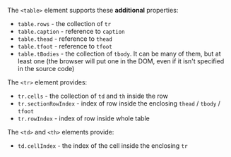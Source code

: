 The `<table>` element supports these **additional** properties:
- `table.rows` - the collection of `tr`
- `table.caption` - reference to `caption`
- `table.thead` - reference to `thead`
- `table.tfoot` - reference to `tfoot`
- `table.tBodies` - the collection of `tbody`. It can be many of them, but at least one (the browser will put one in the DOM, even if it isn't specified in the source code)

The `<tr>` element provides:
- `tr.cells` - the collection of `td` and `th` inside the row
- `tr.sectionRowIndex` - index of row inside the enclosing `thead` / `tbody` / `tfoot`
- `tr.rowIndex` - index of row inside whole table

The `<td>` and `<th>` elements provide:
- `td.cellIndex` - the index of the cell inside the enclosing `tr`